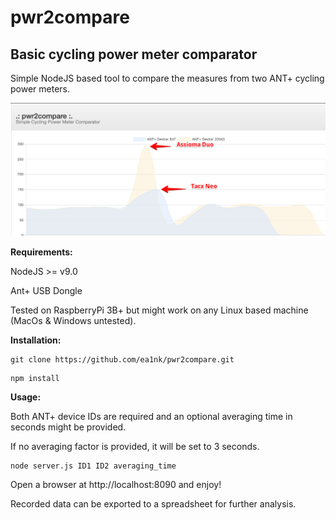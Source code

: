 # pwr2compare
Basic cycling power meter comparator
---
Simple NodeJS based tool to compare the measures from two ANT+ cycling power meters.

![Screenshot](pwr2compare.png)

**Requirements:**

NodeJS >= v9.0

Ant+ USB Dongle

Tested on RaspberryPi 3B+ but might work on any Linux based machine (MacOs & Windows untested).

**Installation:**

```
git clone https://github.com/ea1nk/pwr2compare.git
```
```
npm install
```

**Usage:**

Both ANT+ device IDs are required and an optional averaging time in seconds might be provided.

If no averaging factor is provided, it will be set to 3 seconds.
```
node server.js ID1 ID2 averaging_time
```

Open a browser at http://localhost:8090 and enjoy!

Recorded data can be exported to a spreadsheet for further analysis.
